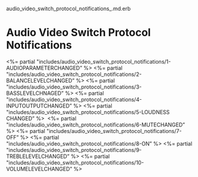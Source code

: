 audio\_video\_switch\_protocol\_notifications\_.md.erb

# Audio Video Switch Protocol Notifications

\<%= partial "includes/audio\_video\_switch\_protocol\_notifications/1-AUDIOPARAMETERCHANGED” %\>
\<%= partial "includes/audio\_video\_switch\_protocol\_notifications/2-BALANCELEVELCHANGED” %\>
\<%= partial "includes/audio\_video\_switch\_protocol\_notifications/3-BASSLEVELCHNAGED” %\>
\<%= partial "includes/audio\_video\_switch\_protocol\_notifications/4-INPUTOUTPUTCHANGED” %\>
\<%= partial "includes/audio\_video\_switch\_protocol\_notifications/5-LOUDNESS CHANGED” %\> 
\<%= partial "includes/audio\_video\_switch\_protocol\_notifications/6-MUTECHANGED” %\>
\<%= partial "includes/audio\_video\_switch\_protocol\_notifications/7-OFF” %\>
\<%= partial "includes/audio\_video\_switch\_protocol\_notifications/8-ON” %\>
\<%= partial "includes/audio\_video\_switch\_protocol\_notifications/9-TREBLELEVELCHANGED” %\> 
\<%= partial "includes/audio\_video\_switch\_protocol\_notifications/10-VOLUMELEVELCHANGED” %\>